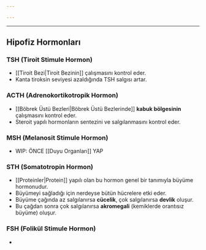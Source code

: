 ```yaml
---

---
```

---
## Hipofiz Hormonları

### TSH (Tiroit Stimule Hormon)
- [[Tiroit Bezi|Tiroit Bezinin]] çalışmasını kontrol eder.
- Kanta tiroksin seviyesi azaldığında TSH salgısı artar.
### ACTH (Adrenokortikotropik Hormon)
- [[Böbrek Üstü Bezleri|Böbrek Üstü Bezlerinde]] **kabuk bölgesinin** çalışmasını kontrol eder.
- Steroit yapılı hormonların sentezini ve salgılanmasını kontrol eder.
### MSH (Melanosit Stimule Hormon)
- WIP: ÖNCE [[Duyu Organları]] YAP
### STH (Somatotropin Hormon)
- [[Proteinler|Protein]] yapılı olan bu hormon genel bir tanımıyla büyüme hormonudur.
- Büyümeyi sağladığı için nerdeyse bütün hücrelere etki eder.
- Büyüme çağında az salgılanırsa **cücelik**, çok salgılanırsa **devlik** oluşur.
- Bu çağdan sonra çok salgılanırsa **akromegali** (kemiklerde orantısız büyüme) oluşur.
### FSH (Folikül Stimule Hormon)
- 